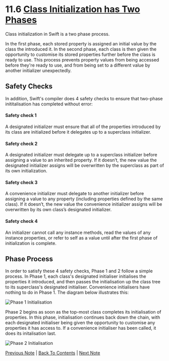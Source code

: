 # 11.6 [Class Initialization has Two Phases](https://developer.apple.com/library/content/documentation/Swift/Conceptual/Swift_Programming_Language/Initialization.html#//apple_ref/doc/uid/TP40014097-CH18-ID220)

Class initialization in Swift is a two phase process.

In the first phase, each stored property is assigned an initial value by the class the introduced it. In the second phase, each class is then given the opportunity to customise its stored properties further before the class is ready to use. This process prevents property values from being accessed before they're ready to use, and from being set to a different value by another initializer unexpectedly.

## Safety Checks

In addition, Swift's compiler does 4 safety checks to ensure that two-phase inititalisation has completed without error:

#### Safety check 1
A designated initializer must ensure that all of the properties introduced by its class are initialized before it delegates up to a superclass initializer.

#### Safety check 2
A designated initializer must delegate up to a superclass initializer before assigning a value to an inherited property. If it doesn’t, the new value the designated initializer assigns will be overwritten by the superclass as part of its own initialization.

#### Safety check 3
A convenience initializer must delegate to another initializer before assigning a value to any property (including properties defined by the same class). If it doesn’t, the new value the convenience initializer assigns will be overwritten by its own class’s designated initializer.

#### Safety check 4
An initializer cannot call any instance methods, read the values of any instance properties, or refer to self as a value until after the first phase of initialization is complete.

## Phase Process

In order to satisfy these 4 safety checks, Phase 1 and 2 follow a simple process. In Phase 1, each class's designated initialiser initialises the properties it introduced, and then passes the initialisation up the class tree to its superclass's designated initialiser. Convenience initialisers have nothing to do in Phase 1. The diagram below illustrates this:

![Phase 1 Initialisation](https://developer.apple.com/library/content/documentation/Swift/Conceptual/Swift_Programming_Language/Art/twoPhaseInitialization01_2x.png)

Phase 2 begins as soon as the top-most class completes its initialisation of properties. In this phase, initialisation continues back down the chain, with each designated initialiser being given the opportunity to customise any properties it has access to. If a convenience initialiser has been called, it does its initalisation last.

![Phase 2 Initialisation](https://developer.apple.com/library/content/documentation/Swift/Conceptual/Swift_Programming_Language/Art/twoPhaseInitialization02_2x.png)

[Previous Note](../11%20-%20Initialization/11.5%20-%20Class%20Inheritance%20and%20Initialization.md) | [Back To Contents](https://github.com/Firanus/swift-language-guide-notes) |  [Next Note](../11%20-%20Initialization/11.7%20-%20Initializer%20Inheritance%20and%20Overriding.md)